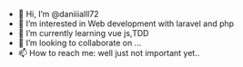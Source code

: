 - 👋 Hi, I’m @daniiialll72
- 👀 I’m interested in Web development with laravel and php
- 🌱 I’m currently learning vue js,TDD
- 💞️ I’m looking to collaborate on ...
- 📫 How to reach me: well just not important yet..

<!---
daniiialll72/daniiialll72 is a ✨ special ✨ repository because its `README.md` (this file) appears on your GitHub profile.
You can click the Preview link to take a look at your changes.
--->
